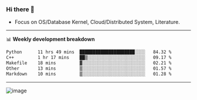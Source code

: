 ### Hi there 👋
<!-- * Daily Meditation via Leetcode/Competitive-Programming. -->
* Focus on OS/Database Kernel, Cloud/Distributed System, Literature.

-------

📊 **Weekly development breakdown**
<!--START_SECTION:waka-->

```txt
Python      11 hrs 49 mins  █████████████████████░░░░   84.32 %
C++         1 hr 17 mins    ██▒░░░░░░░░░░░░░░░░░░░░░░   09.17 %
Makefile    18 mins         ▓░░░░░░░░░░░░░░░░░░░░░░░░   02.21 %
Other       13 mins         ▒░░░░░░░░░░░░░░░░░░░░░░░░   01.57 %
Markdown    10 mins         ▒░░░░░░░░░░░░░░░░░░░░░░░░   01.28 %
```

<!--END_SECTION:waka-->

-------

<!-- [![Leetcode Stats](https://leetcard.jacoblin.cool/hzhang413?font=Fira+Mono)](https://leetcode.com/fxrc) -->
![image](./cyberpunk-ghost-in-the-shell.gif)
<!--![image](./gis-archive.png)-->
